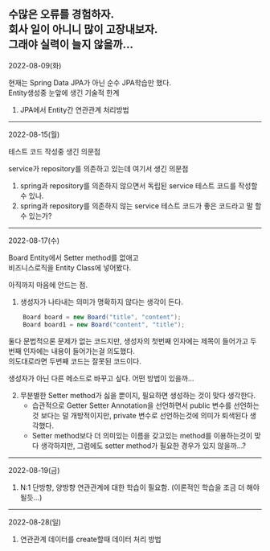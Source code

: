 수많은 오류를 경험하자.  
회사 일이 아니니 많이 고장내보자.  
그래야 실력이 늘지 않을까...
--- 

2022-08-09(화)

현재는 Spring Data JPA가 아닌 순수 JPA학습만 했다.  
Entity생성중 눈앞에 생긴 기술적 한계  
1. JPA에서 Entity간 연관관계 처리방법

---
2022-08-15(월)  

테스트 코드 작성중 생긴 의문점  

service가 repository를 의존하고 있는데 여기서 생긴 의문점

1. spring과 repository를 의존하지 않으면서 독립된 service 테스트 코드를 작성할 수 있나.
2. spring과 repository를 의존하지 않는 service 테스트 코드가 좋은 코드라고 말 할 수 있는가?


---
2022-08-17(수)

Board Entity에서 Setter method를 없애고  
비즈니스로직을 Entity Class에 넣어봤다.

아직까지 마음에 안드는 점.

1. 생성자가 나타내는 의미가 명확하지 않다는 생각이 든다.

```java
    Board board = new Board("title", "content");
    Board board1 = new Board("content", "title");
```

둘다 문법적으론 문제가 없는 코드지만, 생성자의 첫번째 인자에는 제목이 들어가고 두번째 인자에는 내용이 들어가는걸 의도했다.  
의도대로라면 두번째 코드는 잘못된 코드이다.

생성자가 아닌 다른 메소드로 바꾸고 싶다. 어떤 방법이 있을까...

2. 무분별한 Setter method가 싫을 뿐이지, 필요하면 생성하는 것이 맞다 생각한다.  
    - 습관적으로 Getter Setter Annotation을 선언하면서 public 변수를 선언하는 것 보다는 덜 개방적이지만, private 변수로 선언하는것에 의미가 퇴색된다 생각했다.
    - Setter method보다 더 의미있는 이름을 갖고있는 method를 이용하는것이 맞다 생각하지만, 그럼에도 setter method가 필요한 경우가 있지 않을까...?

---
2022-08-19(금)
1. N:1 단방향, 양방향 연관관계에 대한 학습이 필요함. (이론적인 학습을 조금 더 해야될듯...)

---
2022-08-28(일)
1. 연관관계 데이터를 create할때 데이터 처리 방법